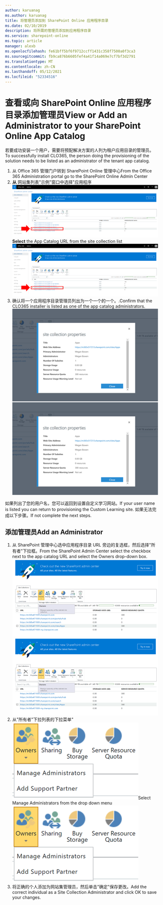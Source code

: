 ```yaml
---
author: karuanag
ms.author: karuanag
title: 将管理员添加到 SharePoint Online 应用程序目录
ms.date: 02/10/2019
description: 将所需的管理员添加到应用程序目录
ms.service: sharepoint-online
ms.topic: article
manager: alexb
ms.openlocfilehash: fe61bff5bf6f9712ccff1431c358f7500a0f3ca3
ms.sourcegitcommit: fb9ca876b6605fef4a41f14a069e7cf7bf3d2791
ms.translationtype: MT
ms.contentlocale: zh-CN
ms.lasthandoff: 05/12/2021
ms.locfileid: "52334516"
---
```

# <a name="view-or-add-an-administrator-to-your-sharepoint-online-app-catalog"></a><span data-ttu-id="0ccd4-103">查看或向 SharePoint Online 应用程序目录添加管理员</span><span class="sxs-lookup"><span data-stu-id="0ccd4-103">View or Add an Administrator to your SharePoint Online App Catalog</span></span>

<span data-ttu-id="0ccd4-104">若要成功安装一个用户，需要将预配解决方案的人列为租户应用目录的管理员。</span><span class="sxs-lookup"><span data-stu-id="0ccd4-104">To successfully install CLO365, the person doing the provisioning of the solution needs to be listed as an administrator of the tenant app catalog.</span></span>

1. <span data-ttu-id="0ccd4-105">从 Office 365 管理门户转到 SharePoint Online 管理中心</span><span class="sxs-lookup"><span data-stu-id="0ccd4-105">From the Office 365 Administration portal go to the SharePoint Online Admin Center</span></span>
1. <span data-ttu-id="0ccd4-106">**从** 网站集列表"示例"窗口中选择"应用程序 ![ 目录 URL"，并选中"URL"。](media/appadmin_url.png)</span><span class="sxs-lookup"><span data-stu-id="0ccd4-106">**Select** the App Catalog URL from the site collection list ![Sample window with URL selected.](media/appadmin_url.png)</span></span>
1. <span data-ttu-id="0ccd4-107">确认将一个应用程序目录管理员列出为一个一个的一个。.</span><span class="sxs-lookup"><span data-stu-id="0ccd4-107">Confirm that the CLO365 installer is listed as one of the app catalog administrators.</span></span>
<span data-ttu-id="0ccd4-108">![网站集属性对话框](media/appadmin_dialog.png)</span><span class="sxs-lookup"><span data-stu-id="0ccd4-108">![Site collection properties dialog](media/appadmin_dialog.png)</span></span>

<span data-ttu-id="0ccd4-109">如果列出了您的用户名，您可以返回到设置自定义学习网站。</span><span class="sxs-lookup"><span data-stu-id="0ccd4-109">If your user name is listed you can return to provisioning the Custom Learning site.</span></span>  <span data-ttu-id="0ccd4-110">如果无法完成以下步骤。</span><span class="sxs-lookup"><span data-stu-id="0ccd4-110">If not complete the next steps.</span></span> 

## <a name="add-an-administrator"></a><span data-ttu-id="0ccd4-111">添加管理员</span><span class="sxs-lookup"><span data-stu-id="0ccd4-111">Add an Administrator</span></span>

1. <span data-ttu-id="0ccd4-112">从 SharePoint 管理中心选中应用程序目录 URL 旁边的复选框，然后选择"所有者"下拉框。</span><span class="sxs-lookup"><span data-stu-id="0ccd4-112">From the SharePoint Admin Center select the checkbox next to the app catalog URL and select the Owners drop-down box.</span></span>
<span data-ttu-id="0ccd4-113">![在"网站集"选项卡上选择的"所有者"选项。](media/appadmin_owner.png)</span><span class="sxs-lookup"><span data-stu-id="0ccd4-113">![The Owners option selected on the Site Collections tab.](media/appadmin_owner.png)</span></span>
1. <span data-ttu-id="0ccd4-114">从"所有者"下拉列表的下拉菜单" ![ 详细信息视图"中选择"管理管理员"。](media/appadmin_manage.png)</span><span class="sxs-lookup"><span data-stu-id="0ccd4-114">Select Manage Administrators from the drop down menu ![Detail view of the Owners dropdown.](media/appadmin_manage.png)</span></span>
1. <span data-ttu-id="0ccd4-115">将正确的个人添加为网站集管理员，然后单击"确定"保存更改。</span><span class="sxs-lookup"><span data-stu-id="0ccd4-115">Add the correct individual as a Site Collection Administrator and click OK to save your changes.</span></span>
